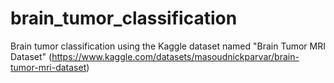 # brain_tumor_classification
Brain tumor classification using the Kaggle dataset named "Brain Tumor MRI Dataset" (https://www.kaggle.com/datasets/masoudnickparvar/brain-tumor-mri-dataset)
